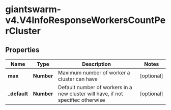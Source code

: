 # giantswarm-v4.V4InfoResponseWorkersCountPerCluster

## Properties
Name | Type | Description | Notes
------------ | ------------- | ------------- | -------------
**max** | **Number** | Maximum number of worker a cluster can have | [optional] 
**_default** | **Number** | Default number of workers in a new cluster will have, if not specifiec otherwise | [optional] 


